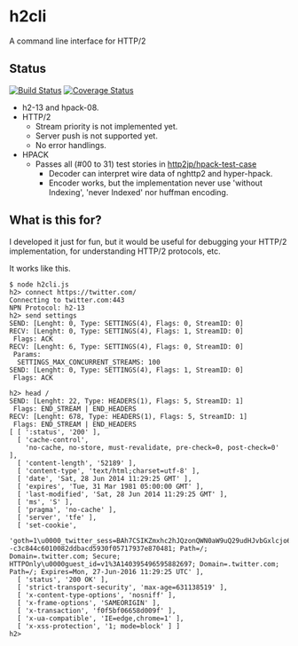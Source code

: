 h2cli
=====

A command line interface for HTTP/2


Status
------

[![Build Status](https://travis-ci.org/maskit/h2cli.svg?branch=master)](https://travis-ci.org/maskit/h2cli)
[![Coverage Status](https://img.shields.io/coveralls/maskit/h2cli.svg)](https://coveralls.io/r/maskit/h2cli?branch=master)

- h2-13 and hpack-08.
- HTTP/2
    - Stream priority is not implemented yet.
    - Server push is not supported yet.
    - No error handlings.
- HPACK
    - Passes all (#00 to 31) test stories in [http2jp/hpack-test-case](https://github.com/http2jp/hpack-test-case/)
        - Decoder can interpret wire data of nghttp2 and hyper-hpack.
        - Encoder works, but the implementation never use 'without Indexing', 'never Indexed' nor huffman encoding.


What is this for?
-----------------

I developed it just for fun, but it would be useful for debugging your HTTP/2 implementation, for understanding HTTP/2 protocols, etc.

It works like this.

```
$ node h2cli.js
h2> connect https://twitter.com/
Connecting to twitter.com:443
NPN Protocol: h2-13
h2> send settings
SEND: [Lenght: 0, Type: SETTINGS(4), Flags: 0, StreamID: 0]
RECV: [Lenght: 0, Type: SETTINGS(4), Flags: 1, StreamID: 0]
 Flags: ACK
RECV: [Lenght: 6, Type: SETTINGS(4), Flags: 0, StreamID: 0]
 Params:
  SETTINGS_MAX_CONCURRENT_STREAMS: 100
SEND: [Lenght: 0, Type: SETTINGS(4), Flags: 1, StreamID: 0]
 Flags: ACK

h2> head /
SEND: [Lenght: 22, Type: HEADERS(1), Flags: 5, StreamID: 1]
 Flags: END_STREAM | END_HEADERS
RECV: [Lenght: 678, Type: HEADERS(1), Flags: 5, StreamID: 1]
 Flags: END_STREAM | END_HEADERS
[ [ ':status', '200' ],
  [ 'cache-control',
    'no-cache, no-store, must-revalidate, pre-check=0, post-check=0' ],
  [ 'content-length', '52189' ],
  [ 'content-type', 'text/html;charset=utf-8' ],
  [ 'date', 'Sat, 28 Jun 2014 11:29:25 GMT' ],
  [ 'expires', 'Tue, 31 Mar 1981 05:00:00 GMT' ],
  [ 'last-modified', 'Sat, 28 Jun 2014 11:29:25 GMT' ],
  [ 'ms', 'S' ],
  [ 'pragma', 'no-cache' ],
  [ 'server', 'tfe' ],
  [ 'set-cookie',
    'goth=1\u0000_twitter_sess=BAh7CSIKZmxhc2hJQzonQWN0aW9uQ29udHJvbGxlcjo6Rmxhc2g6OkZsYXNo%250ASGFzaHsABjoKQHVzZWR7ADoMY3NyZl9pZCIlN2JhYzBhZGZhMTA2MDRhNDc0%250AZmNiZDYyNWYzNGM0YjI6D2NyZWF0ZWRfYXRsKwjHrTziRgE6B2lkIiU4YjJk%250AYTRjZjdkMmFlZGE0NWQzZDQzN2E2ODA4ZGM1Yw%253D%253D--c3c844c6010082ddbacd5930f05717937e870481; Path=/; Domain=.twitter.com; Secure; HTTPOnly\u0000guest_id=v1%3A140395496595882697; Domain=.twitter.com; Path=/; Expires=Mon, 27-Jun-2016 11:29:25 UTC' ],
  [ 'status', '200 OK' ],
  [ 'strict-transport-security', 'max-age=631138519' ],
  [ 'x-content-type-options', 'nosniff' ],
  [ 'x-frame-options', 'SAMEORIGIN' ],
  [ 'x-transaction', 'f0f5bf06658d009f' ],
  [ 'x-ua-compatible', 'IE=edge,chrome=1' ],
  [ 'x-xss-protection', '1; mode=block' ] ]
h2> 
```
